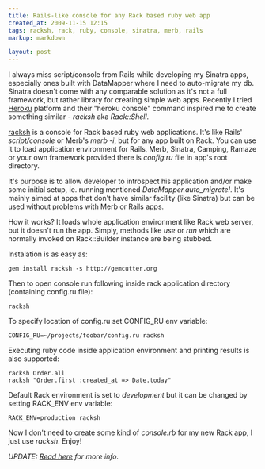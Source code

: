 ```yaml
---
title: Rails-like console for any Rack based ruby web app
created_at: 2009-11-15 12:15
tags: racksh, rack, ruby, console, sinatra, merb, rails
markup: markdown

layout: post
---
```


I always miss script/console from Rails while developing my Sinatra apps, especially ones built with DataMapper where I need to auto-migrate my db. Sinatra doesn't come with any comparable solution as it's not a full framework, but rather library for creating simple web apps. Recently I tried [Heroku](http://heroku.com/) platform and their "heroku console" command inspired me to create something similar - _racksh_ aka _Rack::Shell_.

[racksh](http://github.com/sickill/racksh) is a console for Rack based ruby web applications. It's like Rails' _script/console_ or Merb's _merb -i_, but for any app built on Rack. You can use it to load application environment for Rails, Merb, Sinatra, Camping, Ramaze or your own framework provided there is _config.ru_ file in app's root directory.

It's purpose is to allow developer to introspect his application and/or make some initial setup, ie. running mentioned _DataMapper.auto_migrate!_. It's mainly aimed at apps that don't have similar facility (like Sinatra) but can be used without problems with Merb or Rails apps.

How it works? It loads whole application environment like Rack web server, but it doesn't run the app. Simply, methods like _use_ or _run_ which are normally invoked on Rack::Builder instance are being stubbed.

Instalation is as easy as:

    gem install racksh -s http://gemcutter.org

Then to open console run following inside rack application directory (containing config.ru file):

    racksh

To specify location of config.ru set CONFIG_RU env variable:

    CONFIG_RU=~/projects/foobar/config.ru racksh

Executing ruby code inside application environment and printing results is also supported:

    racksh Order.all
    racksh "Order.first :created_at => Date.today"

Default Rack environment is set to _development_ but it can be changed by setting RACK_ENV env variable:

    RACK_ENV=production racksh

Now I don't need to create some kind of _console.rb_ for my new Rack app, I just use _racksh_. Enjoy!

_UPDATE: [Read here](/blog/2009/11/19/more-rack-shell-goodies-for-all-rack-worshippers.html) for more info._

